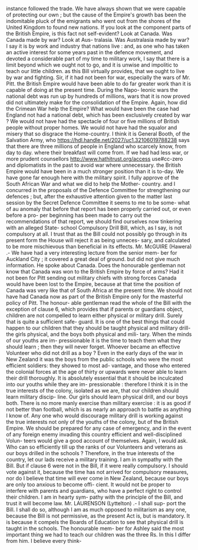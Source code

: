 instance followed the trade. We have always shown that we were capable of protecting our own ; but the cause of the Empire's growth bas been the indomitable pluck of the emigrants who went out from the shores of the United Kingdom to found new nations. If you look at the component parts of the British Empire, is this fact not self-evident? Look at Canada. Was Canada made by war? Look at Aus- tralasia. Was Australasia made by war? I say it is by work and industry that nations live : and, as one who has taken an active interest for some years past in the defence movement, and devoted a considerable part of my time to military work, I say that there is a limit beyond which we ought not to go, and it is unwise and impolitic to teach our little children. as this Bill virtually provides, that we ought to live by war and fighting. Sir, if it had not been for war, especially the wars of Mr. Pitt. the British Empire would have been able to do far greater work than it is capable of doing at the present time. During the Napo- leonic wars the national debt was run up by hundreds of millions, wars that it is now proved did not ultimately make for the consolidation of the Empire. Again, how did the Crimean War help the Empire? What would have been the case had England not had a national debt, which has been exclusively created by war ? We would not have had the spectacle of four or five millions of British people without proper homes. We would not have had the squalor and misery that so disgrace the Home-country. I think it is General Booth, of the Salvation Army, who https://hdl.handle.net/2027/uc1.32106019788238 says that there are three millions of people in England who scarcely know, from day to day. where their breakfast will come from. If we had had less war, or more prudent counsellors http://www.hathitrust.org/access use#cc-zero and diplomatists in the past to avoid war where unnecessary. the British Empire would have been in a much stronger position than it is to-day. We have gone far enough here with the military spirit. I fully approve of the South African War and what we did to help the Mother- country. and I concurred in the proposals of the Defence Committee for strengthening our defences ; but, after the exhaustive attention given to the matter last session by the Secret Defence Committee it seems to me to be some- what of au anomaly that before that report has been properly carried out, or even before a pro- per beginning has been made to carry out the recommendations of that report, we should find ourselves now tinkering with an alleged State- school Compulsory Drill Bill, which, as I say, is not compulsory at all. I trust that as the Bill could not possibly go through in its present form the House will reject it as being unneces- sary, and calculated to be more mischievous than beneficial in its effects. Mr. McGUIRE (Hawera) .- We have had a very interesting lecture from the senior mem- ber for Auckland City ; it covered a great deal of ground. but did not give much information. He spoke about Canada. Does the honourable gentleman not know that Canada was won to the British Empire by force of arms? Had it not been for Pitt sending out military chiefs with strong forces Canada would have been lost to the Empire, because at that time the position of Canada was very like that of South Africa at the present time. We should not have had Canada now as part of the British Empire only for the masterful policy of Pitt. The honour- able gentleman read the whole of the Bill with the exception of clause 6, which provides that if parents or guardians object, children are not compelled to learn either physical or military drill. Surely that is quite a sufficient safe- guard. It is one of the best things that could happen to our children that they should be taught physical and military drill-the girls physical, and the boys both physical and mili- tary. When the minds of our youths are im- pressionable it is the time to teach them what they should learn ; then they will never forget. Whoever became an effective Volunteer who did not drill as a boy ? Even in the early days of the war in New Zealand it was the boys from the public schools who were the most efficient soldiers: they showed to most ad- vantage, and those who entered the colonial forces at the age of thirty or upwards were never able to learn their drill thoroughly. It is absolutely essential that it should be inculcated into our youths while they are im- pressionable : therefore I think it is in the true interests of the colony, isolated as we are, that our children should learn military discip- line. Our girls should learn physical drill, and our boys both. There is no more manly exercise than military exercise : it is as good if not better than football, which is as nearly an approach to battle as anything I know of. Any one who would discourage military drill is working against the true interests not only of the youths of the colony, but of the British Empire. We should be prepared for any case of emergency, and in the event of any foreign enemy invading this country efficient and well-disciplined Volun- teers would give a good account of themselves. Again, I would ask. Who can so efficiently till up the ranks of our Volunteers and veterans as our boys drilled in the schools ? Therefore, in the true interests of the country, let our lads receive a military training. I am in sympathy with the Bill. But if clause 6 were not in the Bill, if it were really compulsory. I should vote against it, because the time has not arrived for compulsory measures, nor do I believe that time will ever come in New Zealand, because our boys are only too anxious to become offi- cient. It would not be proper to interfere with parents and guardians, who have a perfect right to control their children. I am in hearty sym- pathy with the principle of the Bill, and trust it will become law. Mr. LAURENSON (Lyttelton) .- I shall sup- port the Bill. I shall do so, although I am as much opposed to militarism as any one, because the Bill is not permissive, as the present Act is, but is mandatory. It is because it compels the Boards of Education to see that physical drill is taught in the schools. The honourable mem- ber for Ashley said the most important thing we had to teach our children was the three Rs. In this I differ from him. I believe every think- 